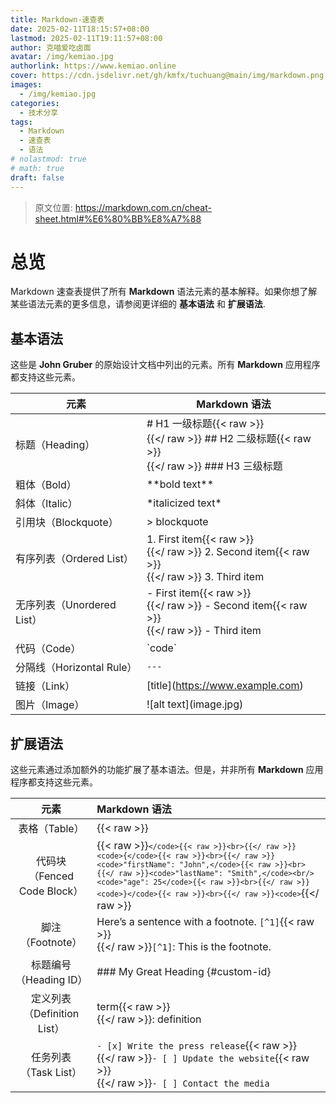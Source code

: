 ```yaml
---
title: Markdown-速查表
date: 2025-02-11T18:15:57+08:00
lastmod: 2025-02-11T19:11:57+08:00
author: 克喵爱吃卤面
avatar: /img/kemiao.jpg
authorlink: https://www.kemiao.online
cover: https://cdn.jsdelivr.net/gh/kmfx/tuchuang@main/img/markdown.png
images:
  - /img/kemiao.jpg
categories:
  - 技术分享
tags:
  - Markdown
  - 速查表
  - 语法
# nolastmod: true
# math: true
draft: false
---
```


> 原文位置: <https://markdown.com.cn/cheat-sheet.html#%E6%80%BB%E8%A7%88>

# 总览

Markdown 速查表提供了所有 **Markdown**
语法元素的基本解释。如果你想了解某些语法元素的更多信息，请参阅更详细的
**基本语法** 和 **扩展语法**.

## 基本语法

这些是 **John Gruber** 的原始设计文档中列出的元素。所有 **Markdown**
应用程序都支持这些元素。

| 元素 | Markdown 语法 |
|----|----|
| 标题（Heading） | \# H1 一级标题{{< raw >}}<br>{{</ raw >}} \## H2 二级标题{{< raw >}}<br>{{</ raw >}} \### H3 三级标题 |
| 粗体（Bold） | \*\*bold text\*\* |
| 斜体（Italic） | \*italicized text\* |
| 引用块（Blockquote） | \> blockquote |
| 有序列表（Ordered List） | 1\. First item{{< raw >}}<br>{{</ raw >}} 2. Second item{{< raw >}}<br>{{</ raw >}} 3. Third item |
| 无序列表（Unordered List） | \- First item{{< raw >}}<br>{{</ raw >}} - Second item{{< raw >}}<br>{{</ raw >}} - Third item |
| 代码（Code） | \`code\` |
| 分隔线（Horizontal Rule） | `---` |
| 链接（Link） | \[title\](<https://www.example.com>) |
| 图片（Image） | \![alt text\](image.jpg) |

## 扩展语法

这些元素通过添加额外的功能扩展了基本语法。但是，并非所有 **Markdown**
应用程序都支持这些元素。

| 元素 | Markdown 语法 |
|:--:|:---|
| 表格（Table） | {{< raw >}}<code>| Syntax | Description |</code>{{< raw >}}<br>{{</ raw >}}<code>| -----------  |  -----------  |</code>{{< raw >}}<br>{{</ raw >}}<code>| Header  |  Title  |</code>{{< raw >}}<br>{{</ raw >}}<code>| Paragraph | Text |</code>{{</ raw >}} |
| 代码块（Fenced Code Block） | {{< raw >}}<code>```</code>{{< raw >}}<br>{{</ raw >}}<code>{</code>{{< raw >}}<br>{{</ raw >}}<code>"firstName": "John",</code>{{< raw >}}<br>{{</ raw >}}<code>"lastName": "Smith",</code><br/><code>"age": 25</code>{{< raw >}}<br>{{</ raw >}}<code>}</code>{{< raw >}}<br>{{</ raw >}}<code>```</code>{{</ raw >}} |
| 脚注（Footnote） | Here’s a sentence with a footnote. `[^1]`{{< raw >}}<br/>{{</ raw >}}`[^1]`: This is the footnote. |
| 标题编号（Heading ID） | \### My Great Heading {#custom-id} |
| 定义列表（Definition List） | term{{< raw >}}<br/>{{</ raw >}}: definition |
| 任务列表（Task List）| `- [x] Write the press release`{{< raw >}}<br/>{{</ raw >}}`- [ ] Update the website`{{< raw >}}<br/>{{</ raw >}}`- [ ] Contact the media` |
